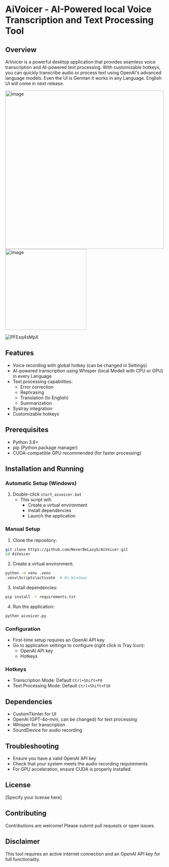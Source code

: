 # AiVoicer - AI-Powered local Voice Transcription and Text Processing Tool

## Overview
AiVoicer is a powerful desktop application that provides seamless voice transcription and AI-powered text processing. With customizable hotkeys, you can quickly transcribe audio or process text using OpenAI's advanced language models. Even the UI is German it works in any Language. English UI will come in next release.

<img width="499" alt="image" src="https://github.com/user-attachments/assets/5ee0e1f1-ef47-4532-9bc1-73519d9fbe52">
<img width="255" alt="image" src="https://github.com/user-attachments/assets/a32f8d23-5fd1-47e1-8de7-332572091e0b">

![PFEsq4sMpX](https://github.com/user-attachments/assets/cefb181f-8b86-41d8-8c37-95c5ea7db376)


## Features
- Voice recording with global hotkey (can be changed in Settings)
- AI-powered transcription using Whisper (local Modell with CPU or GPU) in every Language
- Text processing capabilities:
  - Error correction
  - Rephrasing
  - Translation (to English)
  - Summarization
- Systray integration
- Customizable hotkeys

## Prerequisites
- Python 3.8+
- pip (Python package manager)
- CUDA-compatible GPU recommended (for faster processing)

## Installation and Running

### Automatic Setup (Windows)
1. Double-click `start_aivoicer.bat`
   - This script will:
     - Create a virtual environment
     - Install dependencies
     - Launch the application

### Manual Setup

1. Clone the repository:
```bash
git clone https://github.com/NeverBeLazyG/AiVoicer.git
cd AiVoicer
```

2. Create a virtual environment:
```bash
python -m venv .venv
.venv\Scripts\activate  # On Windows
```

3. Install dependencies:
```bash
pip install -r requirements.txt
```

4. Run the application:
```bash
python aivoicer.py
```

### Configuration
- First-time setup requires an OpenAI API key
- Go to application settings to configure (right click in Tray Icon):
  - OpenAI API key
  - Hotkeys

### Hotkeys
- Transcription Mode: Default `Ctrl+Shift+F9`
- Text Processing Mode: Default `Ctrl+Shift+F10`

## Dependencies
- CustomTkinter for UI
- OpenAI (GPT-4o-mini, can be changed) for text processing
- Whisper for transcription
- SoundDevice for audio recording

## Troubleshooting
- Ensure you have a valid OpenAI API key
- Check that your system meets the audio recording requirements
- For GPU acceleration, ensure CUDA is properly installed

## License
[Specify your license here]

## Contributing
Contributions are welcome! Please submit pull requests or open issues.

## Disclaimer
This tool requires an active internet connection and an OpenAI API key for full functionality.
